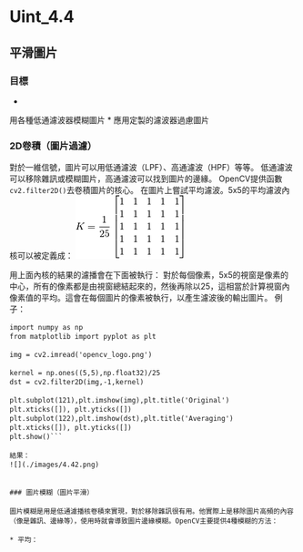 
# Uint_4.4



## 平滑圖片



### 目標


* 
用各種低通濾波器模糊圖片
* 
應用定製的濾波器過慮圖片



### 2D卷積（圖片過濾）

對於一維信號，圖片可以用低通濾波（LPF）、高通濾波（HPF）等等。
低通濾波可以移除雜訊或模糊圖片，高通濾波可以找到圖片的邊緣。
OpenCV提供函數```cv2.filter2D()```去卷積圖片的核心。
在圖片上嘗試平均濾波。5x5的平均濾波內核可以被定義成：
![](./images/4.41.png)

用上面內核的結果的濾播會在下面被執行：
對於每個像素，5x5的視窗是像素的中心，所有的像素都是由視窗總結起來的，然後再除以25，這相當於計算視窗內像素值的平均。這會在每個圖片的像素被執行，以產生濾波後的輸出圖片。
例子：

```import cv2
import numpy as np
from matplotlib import pyplot as plt

img = cv2.imread('opencv_logo.png')

kernel = np.ones((5,5),np.float32)/25
dst = cv2.filter2D(img,-1,kernel)

plt.subplot(121),plt.imshow(img),plt.title('Original')
plt.xticks([]), plt.yticks([])
plt.subplot(122),plt.imshow(dst),plt.title('Averaging')
plt.xticks([]), plt.yticks([])
plt.show()```

結果：
![](./images/4.42.png)


### 圖片模糊（圖片平滑）

圖片模糊是用是低通濾播核卷積來實現，對於移除雜訊很有用。他實際上是移除圖片高頻的內容（像是雜訊、邊緣等），使用時就會導致圖片邊緣模糊。OpenCV主要提供4種模糊的方法：

* 平均：

